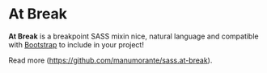 # At Break

**At Break** is a breakpoint SASS mixin nice, natural language and compatible with [Bootstrap](http://getbootstrap.com/) to include in your project!

Read more (https://github.com/manumorante/sass.at-break).
